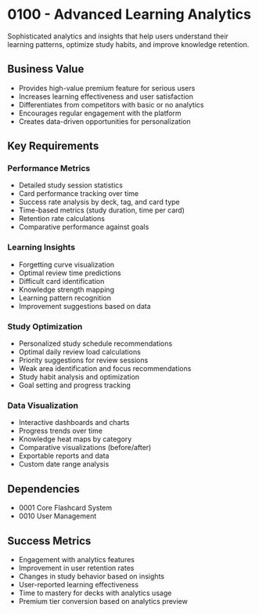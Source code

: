 # 0100 - Advanced Learning Analytics

Sophisticated analytics and insights that help users understand their learning patterns, optimize study habits, and improve knowledge retention.

## Business Value

- Provides high-value premium feature for serious users
- Increases learning effectiveness and user satisfaction
- Differentiates from competitors with basic or no analytics
- Encourages regular engagement with the platform
- Creates data-driven opportunities for personalization

## Key Requirements

### Performance Metrics
- Detailed study session statistics
- Card performance tracking over time
- Success rate analysis by deck, tag, and card type
- Time-based metrics (study duration, time per card)
- Retention rate calculations
- Comparative performance against goals

### Learning Insights
- Forgetting curve visualization
- Optimal review time predictions
- Difficult card identification
- Knowledge strength mapping
- Learning pattern recognition
- Improvement suggestions based on data

### Study Optimization
- Personalized study schedule recommendations
- Optimal daily review load calculations
- Priority suggestions for review sessions
- Weak area identification and focus recommendations
- Study habit analysis and optimization
- Goal setting and progress tracking

### Data Visualization
- Interactive dashboards and charts
- Progress trends over time
- Knowledge heat maps by category
- Comparative visualizations (before/after)
- Exportable reports and data
- Custom date range analysis

## Dependencies

- 0001 Core Flashcard System
- 0010 User Management

## Success Metrics

- Engagement with analytics features
- Improvement in user retention rates
- Changes in study behavior based on insights
- User-reported learning effectiveness
- Time to mastery for decks with analytics usage
- Premium tier conversion based on analytics preview
